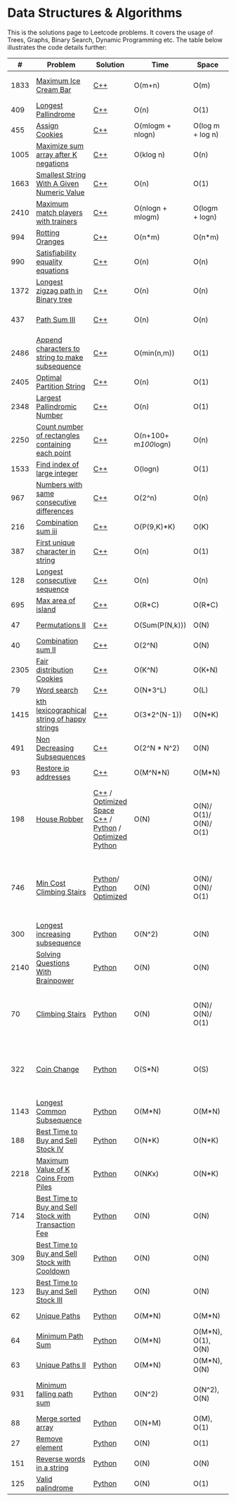 # Data Structures & Algorithms
This is the solutions page to Leetcode problems. It covers the usage of Trees, Graphs, Binary Search, Dynamic Programming etc. The table below illustrates the code details further:

| # | Problem | Solution | Time | Space | Diffculty | Strategy | Notes |
| --- | --- | --- | --- | --- | --- | --- | --- |
| 1833 | [Maximum Ice Cream Bar](https://leetcode.com/problems/maximum-ice-cream-bars/) | [C++](/1833_Maximum_Ice_Cream_Bars.cpp) | O(m+n) | O(m) | Medium | Greedy, Counting Sort |
| 409 | [Longest Pallindrome](https://leetcode.com/problems/longest-palindrome/) | [C++](/409_Longest_Pallindrome.cpp) | O(n) | O(1) | Easy | Greedy, HashSet|
| 455 | [Assign Cookies](https://leetcode.com/problems/assign-cookies/) | [C++](455_Assign_Cookies.cpp) | O(mlogm + nlogn) | O(log m + log n) | Easy | Greedy, 2 pointer|
| 1005 | [Maximize sum array after K negations](https://leetcode.com/problems/maximize-sum-of-array-after-k-negations/) | [C++](1005_Maximize_Sum_Array_K_negation.cpp) | O(klog n) | O(n) | Easy | Priority Queue |
| 1663 | [Smallest String With A Given Numeric Value](https://leetcode.com/problems/smallest-string-with-a-given-numeric-value/) | [C++](1663_Smallest_String_Numeric_Value.cpp)| O(n) | O(1) | Medium | Greedy Start from Right |
| 2410 | [Maximum match players with trainers](https://leetcode.com/problems/maximum-matching-of-players-with-trainers/) | [C++](2410_Max_Match_Players_Trainers.cpp)| O(nlogn + mlogm) | O(logm + logn) | Medium | Greedy Sort|
| 994 | [Rotting Oranges](https://leetcode.com/problems/rotting-oranges/) | [C++](994_Rotting_Oranges.cpp)| O(n*m) | O(n*m) | Medium | Graph BFS|
| 990 | [Satisfiability equality equations](https://leetcode.com/problems/satisfiability-of-equality-equations/) | [C++](990_Satisfiability_Equality_Eqns.cpp)| O(n) | O(n) | Medium | Graph DFS |
| 1372 | [Longest zigzag path in Binary tree](https://leetcode.com/problems/longest-zigzag-path-in-a-binary-tree/) | [C++](1372_Longest_zigzag_path_Binary_Tree.cpp) | O(n) | O(n) | Medium | Binary Tree|
| 437 | [Path Sum III](https://leetcode.com/problems/path-sum-iii/) | [C++](437_Path_Sum.cpp) | O(n) | O(n) | Medium | Prefix Sum Hashmap, DFS|
| 2486 | [Append characters to string to make subsequence](https://leetcode.com/problems/append-characters-to-string-to-make-subsequence/) | [C++](2486_Append_Characters_String_Make_Subsequence.cpp)| O(min(n,m)) | O(1) | Medium | Greedy |
| 2405 | [Optimal Partition String](https://leetcode.com/problems/optimal-partition-of-string/) | [C++](2405_Optimal_Partition_String.cpp) | O(n) | O(1) | Medium | Greedy |
| 2348 | [Largest Pallindromic Number](https://leetcode.com/problems/largest-palindromic-number/) | [C++](2348_Largest_Pallindrome_Num.cpp) | O(n) | O(1) | Medium | Greedy |
| 2250 | [Count number of rectangles containing each point](https://leetcode.com/problems/count-number-of-rectangles-containing-each-point/) | [C++](2250_Count_Rectangles_containing_Point.cpp) | O(n+100+ m*100*logn) | O(n)| Medium | Binary Search, Hashmap |
| 1533 | [Find index of large integer](https://leetcode.com/problems/find-the-index-of-the-large-integer/) | [C++](1533_find_index_large_integer.cpp) | O(logn) | O(1)| Medium-Premium | Binary Search |
| 967 | [Numbers with same consecutive differences](https://leetcode.com/problems/numbers-with-same-consecutive-differences/) | [C++](967_numbers_with_same_consecutive_differences.cpp)| O(2^n) | O(n) | Medium | Backtracking, DFS |
| 216 | [Combination sum iii](https://leetcode.com/problems/combination-sum-iii/) | [C++](216_Combination_Sum_iii.cpp)| O(P(9,K)*K) | O(K) | Medium | Backtracking, DFS | P(*): Permutation |
| 387 | [First unique character in string](https://leetcode.com/problems/first-unique-character-in-a-string/) | [C++](387_First_unique_charater.cpp)| O(n) | O(1) | Easy | Linear Pass, Hashmap | |
| 128 | [Longest consecutive sequence](https://leetcode.com/problems/longest-consecutive-sequence/) | [C++](128_Longest_Consecutive_Sequence.cpp)| O(n) | O(n) | Medium | Hashset sequence build| Tricky |
| 695 | [Max area of island](https://leetcode.com/problems/max-area-of-island/) | [C++](695_Max_Area_Of_Island.cpp)| O(R*C) | O(R*C) | Medium | DFS |  |
| 47 | [Permutations II](https://leetcode.com/problems/permutations-ii/) | [C++](47_Permutations_ii.cpp)| O(Sum(P(N,k))) | O(N) | Medium | Backtracking | Sum: sum of all P(*)|
| 40 | [Combination sum II](https://leetcode.com/problems/combination-sum-ii/) | [C++](40_Combination_Sum_II.cpp)| O(2^N) | O(N) | Medium | Backtracking | Tricky |
| 2305 | [Fair distribution Cookies](https://leetcode.com/problems/fair-distribution-of-cookies/) | [C++](2305_Fair_distribution_cookies.cpp)| O(K^N) | O(K+N) | Medium | Backtracking |  |
| 79 | [Word search](https://leetcode.com/problems/word-search/) | [C++](79_Word_Search.cpp)| O(N*3^L) | O(L) | Medium | Backtracking |  |
| 1415 | [kth lexicographical string of happy strings](https://leetcode.com/problems/the-k-th-lexicographical-string-of-all-happy-strings-of-length-n/) | [C++](1415_kth_lexicographical_string.cpp)| O(3*2^(N-1)) | O(N*K) | Medium | Backtracking |  |
| 491 | [Non Decreasing Subsequences](https://leetcode.com/problems/non-decreasing-subsequences/) | [C++](491_Non_Decreasing_Subsequences.cpp)| O(2^N * N^2) | O(N) | Medium | Backtracking |  |
| 93 | [Restore ip addresses](https://leetcode.com/problems/restore-ip-addresses/) | [C++](93_Restore_IP_Addresses.cpp)| O(M^N*N) | O(M*N) | Medium | Backtracking |  |
| 198 | [House Robber](https://leetcode.com/problems/house-robber/description/) | [C++](198_House_Robber.cpp) / [Optimized Space C++](198_House_Robber_ans2.cpp) / [Python](198_House_Robber_ans.py) / [Optimized Python](198_House_Robber_ans2.py)| O(N) | O(N)/ O(1)/ O(N)/ O(1) | Medium | Dynamic Programming | Iterative Bottom Up Recusrion Stack / Iterative Bottom Up Constant Space |
| 746 | [Min Cost Climbing Stairs](https://leetcode.com/problems/min-cost-climbing-stairs/description/) | [Python](746_Min_Cost_Climbing_Stairs_ans1.py)/ [Python Optimized](746_Min_Cost_Climbing_Stairs_ans2.py)  | O(N) | O(N)/ O(N)/ O(1) | Easy | Dynamic Programming | Top Down Recusrive Memoization / Bottom Up Tabulation / Bottom Up Optimized |
| 300 | [Longest increasing subsequence](https://leetcode.com/problems/longest-increasing-subsequence/description/) | [Python](300_Longest_Increasing_Subsequence.py)| O(N^2) | O(N) | Medium | Dynamic Programming | |
| 2140 | [Solving Questions With Brainpower](https://leetcode.com/problems/solving-questions-with-brainpower/description/) | [Python](2140_Solving_Questions_Brainpower.py)| O(N) | O(N) | Medium | Dynamic Programming | |
| 70 | [Climbing Stairs](https://leetcode.com/problems/climbing-stairs/editorial/) | [Python](70_Climbing_Stairs.py)| O(N) | O(N)/ O(N)/ O(1) | Easy | Dynamic Programming |Closed form mathematical expression exists with Time: O(log(N))|
| 322 | [Coin Change](https://leetcode.com/problems/coin-change/description/) | [Python](322_Coin_Change.py)| O(S*N) | O(S) | Medium | Dynamic Programming with Depth First Search Tree |Extremely Tricky: Uses DFS with Recursive Tree under DP|
| 1143| [Longest Common Subsequence](https://leetcode.com/problems/longest-common-subsequence/description/) | [Python](1143_Longest_Common_Subsequence.py)| O(M*N)| O(M*N) | Medium | Dynamic Programming | |
| 188 | [Best Time to Buy and Sell Stock IV](https://leetcode.com/problems/best-time-to-buy-and-sell-stock-iv/description/) | [Python](188_Best_Time_Buy_Sell_StockIV.py)| O(N*K) | O(N*K) | Hard | Dynamic Programming | Top Down, Bottom Up solns | |
| 2218 | [Maximum Value of K Coins From Piles](https://leetcode.com/problems/maximum-value-of-k-coins-from-piles/description/) | [Python](2218_Maximum_Value_K_Coins_From_Piles.py)| O(N*K*x) | O(N*K) | Hard | Dynamic Programming |x=total no. of coins (sum of len(piles[i])) |
| 714 | [Best Time to Buy and Sell Stock with Transaction Fee](https://leetcode.com/problems/best-time-to-buy-and-sell-stock-with-transaction-fee/description/) | [Python](714_Best_Time_Buy_Sell_Stock_Transaction_Fee.py)| O(N) | O(N) | Medium | Dynamic Programming | |
| 309 | [Best Time to Buy and Sell Stock with Cooldown](https://leetcode.com/problems/best-time-to-buy-and-sell-stock-with-cooldown/description/) | [Python](309_Best_Time_Buy_Sell_Stock_Cooldown.py)| O(N) | O(N) | Medium | Dynamic Programming | |
| 123 | [Best Time to Buy and Sell Stock III](https://leetcode.com/problems/best-time-to-buy-and-sell-stock-iii/description/) | [Python](123_Best_Time_Buy_Sell_StockIII.py)| O(N) | O(N) | Hard | Dynamic Programming ||
| 62 | [Unique Paths](https://leetcode.com/problems/unique-paths/description/) | [Python](62_Unique_Paths.py)| O(M*N) | O(M*N) | Medium | Memoization, Tabulation | Not a DP|
| 64 | [Minimum Path Sum](https://leetcode.com/problems/minimum-path-sum/description/) | [Python](64_Minimum_Path_Sum.py)| O(M*N) | O(M*N), O(1), O(N) | Medium | Dynamic Programming Matrix| |
| 63 | [Unique Paths II](https://leetcode.com/problems/unique-paths-ii/description/) | [Python](63_Unique_PathsII.py)| O(M*N) | O(M*N), O(N) | Medium | Memoization, Tabulation | |
| 931 | [Minimum falling path sum](https://leetcode.com/problems/minimum-falling-path-sum/description/) | [Python](931_Minimum_Falling_Path_Sum.py)| O(N^2) | O(N^2), O(N) | Medium | Dynamic Programming Matrix with DFS ||
| 88 | [Merge sorted array](https://leetcode.com/problems/merge-sorted-array/) | [Python](88_Merge_Sorted_Array.py)| O(N+M) | O(M), O(1) | Easy | 3 Pointers, 2 Pointers||
| 27 | [Remove element](https://leetcode.com/problems/remove-element/description/) | [Python](27_Remove_Element.py)| O(N) | O(1) | Easy | Pointers||
| 151 | [Reverse words in a string](https://leetcode.com/problems/reverse-words-in-a-string/description/) | [Python](151_Reverse_Words_String.py)| O(N) | O(N) | Medium | Pointers, Deque| |
| 125 | [Valid palindrome](https://leetcode.com/problems/valid-palindrome/description/) | [Python](125_Valid_Palindrome.py)| O(N) | O(1) | Easy |Pointers| |